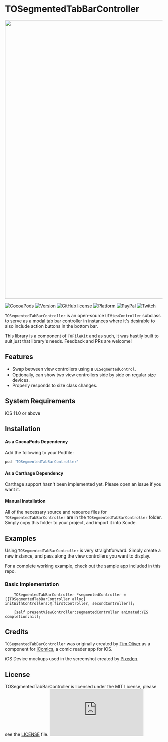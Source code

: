 # TOSegmentedTabBarController

<p align="center">
<img src="https://github.com/TimOliver/TOSegmentedTabBarController/raw/master/Images/screenshot.jpg" width="890" style="margin:0 auto" />
</p>

[![CocoaPods](https://img.shields.io/cocoapods/dt/TOSegmentedTabBarController.svg?maxAge=3600)](https://cocoapods.org/pods/TOSegmentedTabBarController)
[![Version](https://img.shields.io/cocoapods/v/TOSegmentedTabBarController.svg?style=flat)](http://cocoadocs.org/docsets/TOSegmentedTabBarController)
[![GitHub license](https://img.shields.io/badge/license-MIT-blue.svg)](https://raw.githubusercontent.com/TimOliver/TOSegmentedTabBarController/master/LICENSE)
[![Platform](https://img.shields.io/cocoapods/p/TOSegmentedTabBarController.svg?style=flat)](http://cocoadocs.org/docsets/TOSegmentedTabBarController)
[![PayPal](https://img.shields.io/badge/paypal-donate-blue.svg)](https://www.paypal.com/cgi-bin/webscr?cmd=_s-xclick&hosted_button_id=M4RKULAVKV7K8)
[![Twitch](https://img.shields.io/badge/twitch-timXD-6441a5.svg)](http://twitch.tv/timXD)


`TOSegmentedTabBarController` is an open-source `UIViewController` subclass to serve as a modal tab bar controller in instances where it's desirable to also include action buttons in the bottom bar.

This library is a component of `TOFileKit` and as such, it was hastily built to suit just that library's needs. Feedback and PRs are welcome!

## Features
* Swap between view controllers using a `UISegmentedControl`.
* Optionally, can show two view controllers side by side on regular size devices.
* Properly responds to size class changes.

## System Requirements
iOS 11.0 or above

## Installation

#### As a CocoaPods Dependency

Add the following to your Podfile:
``` ruby
pod 'TOSegmentedTabBarController'
```

#### As a Carthage Dependency

Carthage support hasn't been implemented yet. Please open an issue if you want it.

#### Manual Installation

All of the necessary source and resource files for `TOSegmentedTabBarController` are in the `TOSegmentedTabBarController` folder. Simply copy this folder to your project, and import it into Xcode.

## Examples
Using `TOSegmentedTabBarController` is very straightforward. Simply create a new instance, and pass along the view controllers you want to display.

For a complete working example, check out the sample app included in this repo.

### Basic Implementation

```objc
	TOSegmentedTabBarController *segmentedController = [[TOSegmentedTabBarController alloc] initWithControllers:@[firstController, secondController]];
   
	[self presentViewController:segmentedController animated:YES completion:nil];
```

## Credits
`TOSegmentedTabBarController` was originally created by [Tim Oliver](http://twitter.com/TimOliverAU) as a component for [iComics](http://icomics.co), a comic reader app for iOS.

iOS Device mockups used in the screenshot created by [Pixeden](http://www.pixeden.com).

## License
TOSegmentedTabBarController is licensed under the MIT License, please see the [LICENSE](LICENSE) file. ![analytics](https://ga-beacon.appspot.com/UA-5643664-16/TOSegmentedTabBarController/README.md?pixel)
